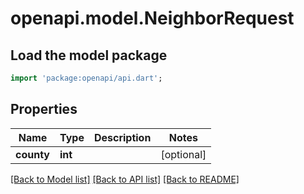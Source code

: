 # openapi.model.NeighborRequest

## Load the model package
```dart
import 'package:openapi/api.dart';
```

## Properties
Name | Type | Description | Notes
------------ | ------------- | ------------- | -------------
**county** | **int** |  | [optional] 

[[Back to Model list]](../README.md#documentation-for-models) [[Back to API list]](../README.md#documentation-for-api-endpoints) [[Back to README]](../README.md)


